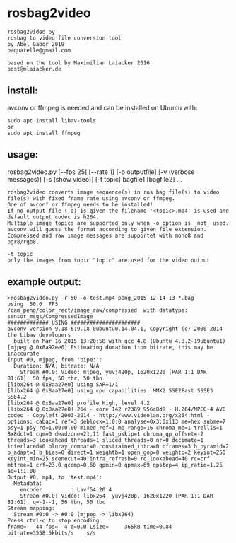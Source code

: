 # rosbag2video

    rosbag2video.py
    rosbag to video file conversion tool
    by Abel Gabor 2019
    baquatelle@gmail.com

    based on the tool by Maximilian Laiacker 2016
    post@mlaiacker.de

## install:

avconv or ffmpeg is needed and can be installed on Ubuntu with:

    sudo apt install libav-tools
    or
    sudo apt install ffmpeg



## usage:
rosbag2video.py [--fps 25] [--rate 1] [-o outputfile] [-v (verbose messages)] [-s (show video)] [-t topic] bagfile1 [bagfile2] ...

    rosbag2video converts image sequence(s) in ros bag file(s) to video file(s) with fixed frame rate using avconv or ffmpeg.
    One of avconf or ffmpeg needs to be installed!
    If no output file (-o) is given the filename '<topic>.mp4' is used and default output codec is h264.
    Multiple image topics are supported only when -o option is _not_ used.
    avconv will guess the format according to given file extension.
    Compressed and raw image messages are supportet with mono8 and bgr8/rgb8.

    -t topic
    only the images from topic "topic" are used for the video output

## example output:

    >rosbag2video.py -r 50 -o test.mp4 peng_2015-12-14-13-*.bag
    using  50.0  FPS
    /cam_peng/color_rect/image_raw/compressed  with datatype: sensor_msgs/CompressedImage
    ############# USING ######################
    avconv version 9.18-6:9.18-0ubuntu0.14.04.1, Copyright (c) 2000-2014 the Libav developers
      built on Mar 16 2015 13:20:58 with gcc 4.8 (Ubuntu 4.8.2-19ubuntu1)
    [mjpeg @ 0x8a92ee0] Estimating duration from bitrate, this may be inaccurate
    Input #0, mjpeg, from 'pipe:':
      Duration: N/A, bitrate: N/A
        Stream #0.0: Video: mjpeg, yuvj420p, 1620x1220 [PAR 1:1 DAR 81:61], 50 fps, 50 tbr, 50 tbn
    [libx264 @ 0x8aa27e0] using SAR=1/1
    [libx264 @ 0x8aa27e0] using cpu capabilities: MMX2 SSE2Fast SSSE3 SSE4.2
    [libx264 @ 0x8aa27e0] profile High, level 4.2
    [libx264 @ 0x8aa27e0] 264 - core 142 r2389 956c8d8 - H.264/MPEG-4 AVC codec - Copyleft 2003-2014 - http://www.videolan.org/x264.html - options: cabac=1 ref=3 deblock=1:0:0 analyse=0x3:0x113 me=hex subme=7 psy=1 psy_rd=1.00:0.00 mixed_ref=1 me_range=16 chroma_me=1 trellis=1 8x8dct=1 cqm=0 deadzone=21,11 fast_pskip=1 chroma_qp_offset=-2 threads=3 lookahead_threads=1 sliced_threads=0 nr=0 decimate=1 interlaced=0 bluray_compat=0 constrained_intra=0 bframes=3 b_pyramid=2 b_adapt=1 b_bias=0 direct=1 weightb=1 open_gop=0 weightp=2 keyint=250 keyint_min=25 scenecut=40 intra_refresh=0 rc_lookahead=40 rc=crf mbtree=1 crf=23.0 qcomp=0.60 qpmin=0 qpmax=69 qpstep=4 ip_ratio=1.25 aq=1:1.00
    Output #0, mp4, to 'test.mp4':
      Metadata:
        encoder         : Lavf54.20.4
        Stream #0.0: Video: libx264, yuvj420p, 1620x1220 [PAR 1:1 DAR 81:61], q=-1--1, 50 tbn, 50 tbc
    Stream mapping:
      Stream #0:0 -> #0:0 (mjpeg -> libx264)
    Press ctrl-c to stop encoding
    frame=   44 fps=  4 q=0.0 Lsize=     365kB time=0.84 bitrate=3558.5kbits/s    s/s    
